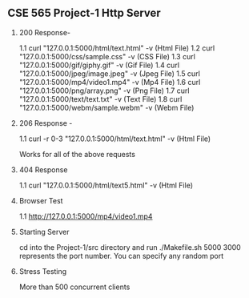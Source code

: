 ## CSE 565 Project-1 Http Server

1. 200 Response-

    1.1 curl "127.0.0.1:5000/html/text.html" -v (Html File)
    1.2 curl "127.0.0.1:5000/css/sample.css" -v (CSS File)
    1.3 curl "127.0.0.1:5000/gif/giphy.gif" -v (Gif File)
    1.4 curl "127.0.0.1:5000/jpeg/image.jpeg" -v (Jpeg File)
    1.5 curl "127.0.0.1:5000/mp4/video1.mp4" -v (Mp4 File)
    1.6 curl "127.0.0.1:5000/png/array.png" -v (Png File)
    1.7 curl "127.0.0.1:5000/text/text.txt" -v (Text File)
    1.8 curl "127.0.0.1:5000/webm/sample.webm" -v (Webm File)

2. 206 Response -

   1.1 curl -r 0-3 "127.0.0.1:5000/html/text.html" -v (Html File)

   Works for all of the above requests

3. 404 Response

   1.1 curl "127.0.0.1:5000/html/text5.html" -v (Html File)

4. Browser Test

   1.1 http://127.0.0.1:5000/mp4/video1.mp4

5. Starting Server

   cd into the Project-1/src directory and run ./Makefile.sh 5000
   3000 represents the port number. You can specify any random port

6. Stress Testing
   
    More than 500 concurrent clients
